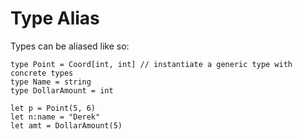 # Type Alias

Types can be aliased like so:

```text
type Point = Coord[int, int] // instantiate a generic type with concrete types
type Name = string
type DollarAmount = int

let p = Point(5, 6)
let n:name = "Derek"
let amt = DollarAmount(5)
```

